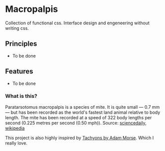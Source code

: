 # Macropalpis

Collection of functional css.
Interface design and engeneering without writing css.

## Principles

* To be done

## Features

* To be done

### What is this?
Paratarsotomus macropalpis is a species of mite. It is quite small — 0.7 mm — but has been recorded as the world's fastest land animal relative to body length. The mite has been recorded at a speed of 322 body lengths per second (0.225 metres per second (0.50 mph)). Source: [sciencedaily](www.sciencedaily.com/releases/2014/04/140427191124.htm), [wikipedia](www.sciencedaily.com/releases/2014/04/140427191124.htm)

This project is also highly inspired by [Tachyons by Adam Morse](https://github.com/tachyons-css/tachyons). Which I really love.